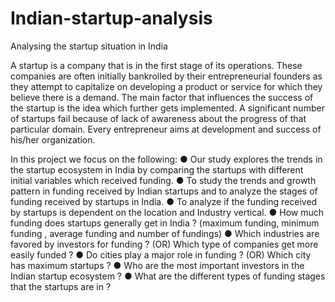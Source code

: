 # Indian-startup-analysis
Analysing the startup situation in India

A startup is a company that is in the first stage of its operations. These companies 
are often initially bankrolled by their entrepreneurial founders as they attempt to 
capitalize on developing a product or service for which they believe there is a 
demand. 
The main factor that influences the success of the startup is the idea which further 
gets implemented. A significant number of startups fail because of lack of 
awareness about the progress of that particular domain. Every entrepreneur 
aims at development and success of his/her organization.

In this project we focus on the following:
● Our study explores the trends in the startup ecosystem in India by 
comparing the startups with different initial variables which received 
funding.
● To study the trends and growth pattern in funding received by Indian 
startups and to analyze the stages of funding received by startups in India.
● To analyze if the funding received by startups is dependent on the location 
and Industry vertical.
● How much funding does startups generally get in India ? (maximum 
funding, minimum funding , average funding and number of fundings)
● Which industries are favored by investors for funding ? (OR) Which type 
of companies get more easily funded ?
● Do cities play a major role in funding ? (OR) Which city has maximum 
startups ?
● Who are the most important investors in the Indian startup ecosystem ?
● What are the different types of funding stages that the startups are in ?

